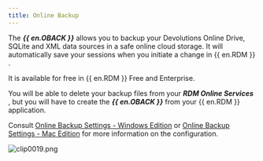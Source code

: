 ```yaml
---
title: Online Backup
---
```

The ***{{ en.OBACK }}*** allows you to backup your Devolutions Online Drive, SQLite and XML data sources in a safe online cloud storage. It will automatically save your sessions when you initiate a change in {{ en.RDM }} . 

It is available for free in {{ en.RDM }} Free and Enterprise. 

You will be able to delete your backup files from your ***RDM Online Services*** , but you will have to create the ***{{ en.OBACK }}*** from your {{ en.RDM }} application. 

Consult [Online Backup Settings - Windows Edition](http://help.remotedesktopmanager.com/file_backup_settings.htm) or [Online Backup Settings - Mac Edition](http://helpmac.remotedesktopmanager.com/file_backup_settings.htm) for more information on the configuration.  

![clip0019.png](/img/en/cloud/clip0019.png) 

